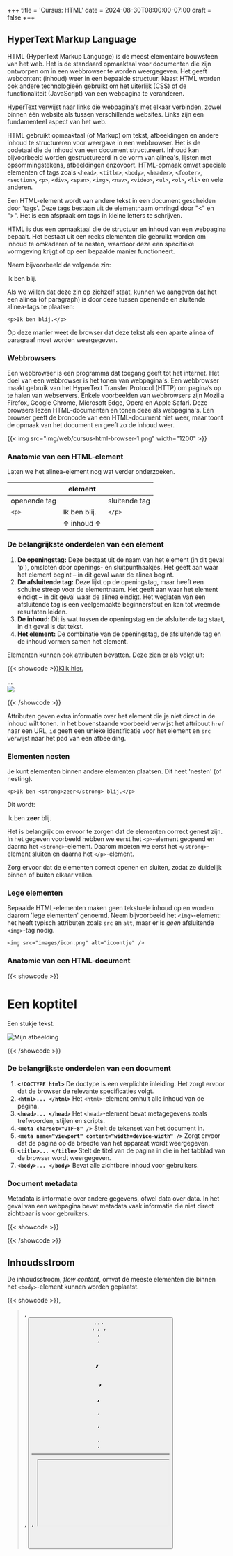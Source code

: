 +++
title = 'Cursus: HTML'
date = 2024-08-30T08:00:00-07:00
draft = false
+++

## HyperText Markup Language

HTML (HyperText Markup Language) is de meest elementaire bouwsteen van het web. Het is de standaard opmaaktaal voor documenten die zijn ontworpen om in een webbrowser te worden weergegeven. Het geeft webcontent (inhoud) weer in een bepaalde structuur. Naast HTML worden ook andere technologieën gebruikt om het uiterlijk (CSS) of de functionaliteit (JavaScript) van een webpagina te veranderen.

HyperText verwijst naar links die webpagina's met elkaar verbinden, zowel binnen één website als tussen verschillende websites. Links zijn een fundamenteel aspect van het web.

HTML gebruikt opmaaktaal (of Markup) om tekst, afbeeldingen en andere inhoud te structureren voor weergave in een webbrowser. Het is de codetaal die de inhoud van een document structureert. Inhoud kan bijvoorbeeld worden gestructureerd in de vorm van alinea's, lijsten met opsommingstekens, afbeeldingen enzovoort. HTML-opmaak omvat speciale elementen of tags zoals `<head>`, `<title>`, `<body>`, `<header>`, `<footer>`, `<section>`, `<p>`, `<div>`, `<span>`, `<img>`, `<nav>`, `<video>`, `<ul>`, `<ol>`, `<li>` en vele anderen.

Een HTML-element wordt van andere tekst in een document gescheiden door 'tags'. Deze tags bestaan uit de elementnaam omringd door "<" en ">". Het is een afspraak om tags in kleine letters te schrijven.

HTML is dus een opmaaktaal die de structuur en inhoud van een webpagina bepaalt. Het bestaat uit een reeks elementen die gebruikt worden om inhoud te omkaderen of te nesten, waardoor deze een specifieke vormgeving krijgt of op een bepaalde manier functioneert.

Neem bijvoorbeeld de volgende zin:

Ik ben blij.

Als we willen dat deze zin op zichzelf staat, kunnen we aangeven dat het een alinea (of paragraph) is door deze tussen openende en sluitende alinea-tags te plaatsen:

`<p>Ik ben blij.</p>`

Op deze manier weet de browser dat deze tekst als een aparte alinea of paragraaf moet worden weergegeven.

### Webbrowsers

Een webbrowser is een programma dat toegang geeft tot het internet. Het doel van een webbrowser is het tonen van webpagina's. Een webbrowser maakt gebruik van het HyperText Transfer Protocol (HTTP) om pagina’s op te halen van webservers. Enkele voorbeelden van webbrowsers zijn Mozilla Firefox, Google Chrome, Microsoft Edge, Opera en Apple Safari. Deze browsers lezen HTML-documenten en tonen deze als webpagina's. Een browser geeft de broncode van een HTML-document niet weer, maar toont de opmaak van het document en geeft zo de inhoud weer.

{{< img src="img/web/cursus-html-browser-1.png" width="1200" >}}

### Anatomie van een HTML-element

Laten we het alinea-element nog wat verder onderzoeken.

|              | element      |               |
|--------------|--------------|---------------|
| openende tag |              | sluitende tag |
| `<p>`        | Ik ben blij. | `</p>`        |
|              | ↑ inhoud ↑   |               |

### De belangrijkste onderdelen van een element

1. **De openingstag:** Deze bestaat uit de naam van het element (in dit geval 'p'), omsloten door openings- en sluitpunthaakjes. Het geeft aan waar het element begint – in dit geval waar de alinea begint.
2. **De afsluitende tag:** Deze lijkt op de openingstag, maar heeft een schuine streep voor de elementnaam. Het geeft aan waar het element eindigt – in dit geval waar de alinea eindigt. Het weglaten van een afsluitende tag is een veelgemaakte beginnersfout en kan tot vreemde resultaten leiden.
3. **De inhoud:** Dit is wat tussen de openingstag en de afsluitende tag staat, in dit geval is dat tekst.
4. **Het element:** De combinatie van de openingstag, de afsluitende tag en de inhoud vormen samen het element.

Elementen kunnen ook attributen bevatten. Deze zien er als volgt uit:

{{< showcode >}}<a href="https://www.url.com">Klik hier.</a>
<section id="introductie">...</section>
<img src="img/afbeelding.jpg" />

{{< /showcode >}}

Attributen geven extra informatie over het element die je niet direct in de inhoud wilt tonen. In het bovenstaande voorbeeld verwijst het attribuut `href` naar een URL, `id` geeft een unieke identificatie voor het element en `src` verwijst naar het pad van een afbeelding.

### Elementen nesten

Je kunt elementen binnen andere elementen plaatsen. Dit heet 'nesten' (of nesting).

`<p>Ik ben <strong>zeer</strong> blij.</p>`

Dit wordt:

Ik ben **zeer** blij.

Het is belangrijk om ervoor te zorgen dat de elementen correct genest zijn. In het gegeven voorbeeld hebben we eerst het `<p>`-element geopend en daarna het `<strong>`-element. Daarom moeten we eerst het `</strong>`-element sluiten en daarna het `</p>`-element.

Zorg ervoor dat de elementen correct openen en sluiten, zodat ze duidelijk binnen of buiten elkaar vallen.

### Lege elementen

Bepaalde HTML-elementen maken geen tekstuele inhoud op en worden daarom 'lege elementen' genoemd. Neem bijvoorbeeld het `<img>`-element: het heeft typisch attributen zoals `src` en `alt`, maar er is *geen* afsluitende `<img>`-tag nodig.

`<img src="images/icon.png" alt="icoontje" />`

### Anatomie van een HTML-document

{{< showcode >}}<!DOCTYPE html>
<html lang="en">
  <head>
    <meta charset="UTF-8" />
    <meta name="viewport" content="width=device-width, initial-scale=1.0" />
    <title>Mijn paginatitel</title>
  </head>
  <body>
    <h1>Een koptitel</h1>
    <p>Een stukje tekst.</p>
    <img src="images/afbeelding.jpg" alt="Mijn afbeelding" />
  </body>
</html>

{{< /showcode >}}

### De belangrijkste onderdelen van een document

1. **`<!DOCTYPE html>`** De doctype is een verplichte inleiding. Het zorgt ervoor dat de browser de relevante specificaties volgt.
2. **`<html>... </html>`** Het `<html>`-element omhult alle inhoud van de pagina.
3. **`<head>... </head>`** Het `<head>`-element bevat metagegevens zoals trefwoorden, stijlen en scripts.
4. **`<meta charset="UTF-8" />`** Stelt de tekenset van het document in.
5. **`<meta name="viewport" content="width=device-width" />`** Zorgt ervoor dat de pagina op de breedte van het apparaat wordt weergegeven.
6. **`<title>... </title>`** Stelt de titel van de pagina in die in het tabblad van de browser wordt weergegeven.
7. **`<body>... </body>`** Bevat alle zichtbare inhoud voor gebruikers.

### Document metadata

Metadata is informatie over andere gegevens, ofwel data over data. In het geval van een webpagina bevat metadata vaak informatie die niet direct zichtbaar is voor gebruikers.

{{< showcode >}}<head>
  <meta charset="UTF-8" />
  <meta name="viewport" content="width=device-width, initial-scale=1.0" />
  <meta name="description" content="Cursus" />
  <meta name="keywords" content="HTML, CSS, JavaScript" />
  <meta name="author" content="Vincent Vander Cruyssen" />
  <title>Mijn webpagina</title>
  <link rel="stylesheet" href="style.css" />
</head>

{{< /showcode >}}

## Inhoudsstroom

De inhoudsstroom, *flow content*, omvat de meeste elementen die binnen het `<body>`-element kunnen worden geplaatst.

{{< showcode >}}<a>, <audio>, <blockquote>, <br>, <button>, <canvas>, <code>, <div>, <em>, <embed>, <footer>, <form>, <h1>, <h2>, <h3>, <h4>, <h5>, <h6>, <header>, <hr>, <iframe>, <img>, <input>, <label>, <main>, <mark>, <nav>, <ol>, <p>, <picture>, <script>, <section>, <select>, <span>, <strong>, <sub>, <sup>, <svg>, <textarea>, <time>, <ul>, <video>

{{< /showcode >}}

### Inhoudsverdeling

Inhoudsverdeling, *sectioning content*, verdeelt of segmenteert alle inhoud binnen de body van een webpagina.

1. **`<header>...</header>`** Bevat de introductie van de inhoud, zoals navigatie en logo.
2. **`<nav>...</nav>`** Voor navigatie tussen secties binnen of buiten de pagina.
3. **`<main>...</main>`** Hoofdinhoud van het document.
4. **`<section>...</section>`** Onderverdelingen van het hoofdonderwerp binnen `<main>`.
5. **`<footer>...</footer>`** Voettekst met informatie zoals copyright en links.

### Kopteksten

Kopinhoud, *heading content*, omschrijft de titel of ondertitel van een onderdeel.

{{< showcode >}}<h1>Koptitel</h1>
<h2>Ondertitel</h2>
<h3>...</h3>
<h4>...</h4>
<h5>...</h5>
<h6>...</h6>

{{< /showcode >}}

### Alinea-element

Het `<p>`-element vertegenwoordigt een alinea.

{{< showcode >}}<p>Lorem ipsum dolor sit amet consectetur adipisicing elit. Earum ducimus quae placeat, ipsam minus necessitatibus atque.</p>

{{< /showcode >}}

### Lijst met Lijstitems

Het `<li>`-element wordt gebruikt om een item in een lijst weer te geven.

{{< showcode >}}<ul>
  <li>...</li>
  <li>...</li>
  <li>...</li>
</ul>

{{< /showcode >}}
Dit wordt:
- ...
- ...
- ...

{{< showcode >}}<ol>
  <li>...</li>
  <li>...</li>
  <li>...</li>
</ol>

{{< /showcode >}}
Dit wordt:
1. ...
2. ...
3. ...

### Attributen of kenmerken

Elementen in HTML hebben vaak *attributes*.

1. **`id="..."`** Definieert een unieke identifier.
2. **`src="..."`** Geeft de URL aan van de in te sluiten inhoud.
3. **`alt="..."`** Geeft alternatieve tekst weer voor afbeeldingen.
4. **`href="..."`** Verwijst naar een gekoppelde bron.
5. **`width="..."`** Bepaalt de breedte van een afbeelding.
6. **`height="..."`** Bepaalt de hoogte van een afbeelding.

### Anker-element

Het `<a>`-element maakt een hyperlink.

{{< showcode >}}<a href="#interne-link">Deze link verwijst naar een id binnen de pagina</a>
<a href="http://www.externe-link.be">Deze link verwijst buiten de website</a>

{{< /showcode >}}

### Formulieren

Het `<form>`-element creëert een formulier waarin gebruikers gegevens kunnen invoeren.

### Invoerelement

Het `<input>`-element creëert interactieve elementen voor gebruikersinvoer.

| Element                                       | Voorbeeld                    |
| --------------------------------------------- | ----------------------------- |
| `<input type="text">`                         | Tekstveld                     |
| `<input type="number">`                       | Numeriek veld                 |
| `<input type="password">`                     | Wachtwoordveld                |
| `<input type="checkbox">`                     | Selectievakjes                |
| `<input type="radio">`                        | Keuzevakjes                   |

### Tekstvak

Het `<textarea>`-element creëert een groter invoerveld voor tekst.

{{< showcode >}}<textarea name="opmerking" cols="8" rows="3" placeholder="Hier kan je tekst schrijven."></textarea>

{{< /showcode >}}

### Opties selecteren

Het `<select>`-element creëert een dropdown-menu.

{{< showcode >}}<select name="selectie">
  <option value="waarde1">Kies een optie</option>
  <option value="waarde2">Waarde 2</option>
  <option value="waarde3">Waarde 3</option>
</select>

{{< /showcode >}}

### Knop

Het `<button>`-element creëert een klikbare knop.

{{< showcode >}}<button type="submit">Indienen</button>
<button type="reset">Reset</button>

{{< /showcode >}}

### Veld en omschrift

Het `<fieldset>`-element groepeert invoervelden, en `<legend>` geeft een titel aan een veldset.

{{< showcode >}}<fieldset>
  <legend>Voorbeeld van een fieldset.</legend>
  <input type="text" name="tekstje" placeholder="Voorbeeld" />
</fieldset>

{{< /showcode >}}

### Ingesloten inhoud

Ingesloten elementen importeren inhoud uit een andere bron.

{{< showcode >}}<audio>, <canvas>, <embed>, <iframe>, <img>, <math>, <picture>, <svg>, <video>

{{< /showcode >}}

### Interactieve inhoud

Interactieve elementen zijn specifiek ontworpen voor gebruikersinteractie.

{{< showcode >}}<a>, <button>, <details>, <embed>, <iframe>, <label>, <select>

{{< /showcode >}}

## Bronnen

- {{< a href="https://developer.mozilla.org/en-US/docs/Web/HTML/Element" >}}
